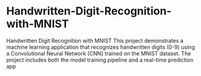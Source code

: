 # Handwritten-Digit-Recognition-with-MNIST
Handwritten Digit Recognition with MNIST  This project demonstrates a machine learning application that recognizes handwritten digits (0-9) using a Convolutional Neural Network (CNN) trained on the MNIST dataset. The project includes both the model training pipeline and a real-time prediction app
